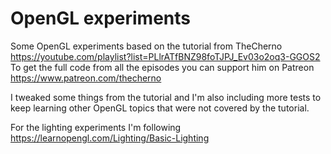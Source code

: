 # OpenGL experiments

Some OpenGL experiments based on the tutorial from TheCherno https://youtube.com/playlist?list=PLlrATfBNZ98foTJPJ_Ev03o2oq3-GGOS2
To get the full code from all the episodes you can support him on Patreon https://www.patreon.com/thecherno

I tweaked some things from the tutorial and I'm also including more tests to keep learning other OpenGL topics that were not covered by the tutorial.

For the lighting experiments I'm following https://learnopengl.com/Lighting/Basic-Lighting
